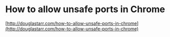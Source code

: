 # How to allow unsafe ports in Chrome

[http://douglastarr.com/how-to-allow-unsafe-ports-in-chrome](http://douglastarr.com/how-to-allow-unsafe-ports-in-chrome)
